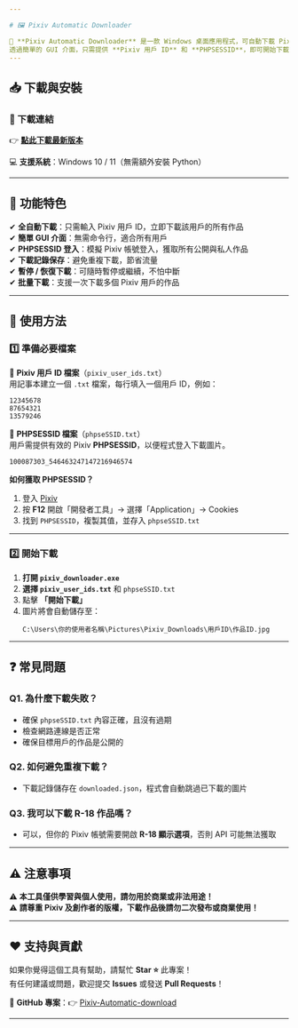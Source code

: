 ```yaml
---

# 🖼️ Pixiv Automatic Downloader  

🚀 **Pixiv Automatic Downloader** 是一款 Windows 桌面應用程式，可自動下載 Pixiv 用戶的所有作品！  
透過簡單的 GUI 介面，只需提供 **Pixiv 用戶 ID** 和 **PHPSESSID**，即可開始下載，不需要手動操作。 
---
```


## 📥 下載與安裝  

### **🔗 下載連結**
👉 **[點此下載最新版本](https://github.com/wayne1000901103/Pixiv-Automatic-download/releases)**  

💻 **支援系統**：Windows 10 / 11（無需額外安裝 Python）

---

## 🎯 功能特色  

✔ **全自動下載**：只需輸入 Pixiv 用戶 ID，立即下載該用戶的所有作品  
✔ **簡單 GUI 介面**：無需命令行，適合所有用戶  
✔ **PHPSESSID 登入**：模擬 Pixiv 帳號登入，獲取所有公開與私人作品  
✔ **下載記錄保存**：避免重複下載，節省流量  
✔ **暫停 / 恢復下載**：可隨時暫停或繼續，不怕中斷  
✔ **批量下載**：支援一次下載多個 Pixiv 用戶的作品  

---

## 🔧 使用方法  

### **1️⃣ 準備必要檔案**  

🔹 **Pixiv 用戶 ID 檔案**（`pixiv_user_ids.txt`）  
用記事本建立一個 `.txt` 檔案，每行填入一個用戶 ID，例如：  
```
12345678
87654321
13579246
```

🔹 **PHPSESSID 檔案**（`phpseSSID.txt`）  
用戶需提供有效的 Pixiv **PHPSESSID**，以便程式登入下載圖片。  
```
100087303_546463247147216946574
```
**如何獲取 PHPSESSID？**  
1. 登入 [Pixiv](https://www.pixiv.net/)  
2. 按 **F12** 開啟「開發者工具」→ 選擇「Application」→ Cookies  
3. 找到 `PHPSESSID`，複製其值，並存入 `phpseSSID.txt`  

---

### **2️⃣ 開始下載**  

1. **打開 `pixiv_downloader.exe`**  
2. **選擇 `pixiv_user_ids.txt`** 和 `phpseSSID.txt`  
3. 點擊 **「開始下載」**  
4. 圖片將會自動儲存至：  
   ```
   C:\Users\你的使用者名稱\Pictures\Pixiv_Downloads\用戶ID\作品ID.jpg
   ```

---

## ❓ 常見問題  

### **Q1. 為什麼下載失敗？**
- 確保 `phpseSSID.txt` 內容正確，且沒有過期  
- 檢查網路連線是否正常  
- 確保目標用戶的作品是公開的  

### **Q2. 如何避免重複下載？**
- 下載記錄儲存在 `downloaded.json`，程式會自動跳過已下載的圖片  

### **Q3. 我可以下載 R-18 作品嗎？**
- 可以，但你的 Pixiv 帳號需要開啟 **R-18 顯示選項**，否則 API 可能無法獲取  

---

## ⚠️ 注意事項  

⚠️ **本工具僅供學習與個人使用，請勿用於商業或非法用途！**  
⚠️ **請尊重 Pixiv 及創作者的版權，下載作品後請勿二次發布或商業使用！**  

---

## ❤️ 支持與貢獻  

如果你覺得這個工具有幫助，請幫忙 **Star ⭐** 此專案！  
有任何建議或問題，歡迎提交 **Issues** 或發送 **Pull Requests**！  

📌 **GitHub 專案**：👉 [Pixiv-Automatic-download](https://github.com/wayne1000901103/Pixiv-Automatic-download)  

---
